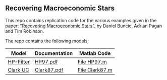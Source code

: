 ## Recovering Macroeconomic Stars
This repo contains replication code for the various examples given in the paper: ["Recovering Macroeconomic Stars"](https://cama.crawford.anu.edu.au/publication/cama-working-paper-series/21468/recovering-stars-macroeconomics), by Daniel Buncic, Adrian Pagan and Tim Robinson.

The repo contains the following models:


| Model                         | Documentation                             | Matlab Code                               |
| ----------------------------- |------------------------------------------ | ------------------------------------------|
| [HP-Filter](./HP-Filter/)     | [HP97.pdf](./HP-Filter/HP97.pdf)          | [File HP97.m](./HP-Filter/HP97.m)         |
| [Clark UC](./Clark-UC/)       | [Clark87.pdf](./Clark-UC/Clark87.pdf)     | [File Clark87.m](./Clark-UC/Clark87.m)    |

<!-- 1. [HP-Filter](./HP-Filter/)
    - [Documentation HP97.pdf](./HP-Filter/HP97.pdf)
    - [Matlab File HP97.m](./HP-Filter/HP97.m)

2. Clark UC Model:
    - [Clark83.m](har) -->

 


 
